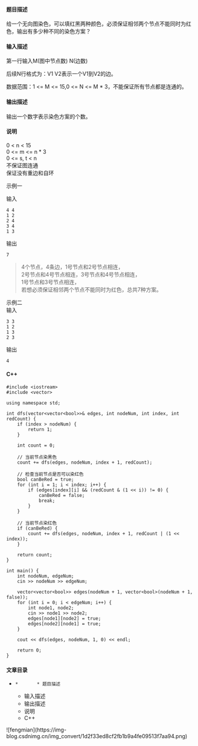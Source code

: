 #### 题目描述

给一个无向图染色，可以填红黑两种颜色，必须保证相邻两个节点不能同时为红色，输出有多少种不同的染色方案？

#### 输入描述

第一行输入M(图中节点数) N(边数)

后续N行格式为：V1 V2表示一个V1到V2的边。

数据范围：1 <= M <= 15,0 <= N <= M * 3，不能保证所有节点都是连通的。

#### 输出描述

输出一个数字表示染色方案的个数。

#### 说明

0 < n < 15  
0 <= m <= n * 3  
0 <= s, t < n  
不保证图连通  
保证没有重边和自环

示例一

输入

    
    
    4 4
    1 2
    2 4
    3 4
    1 3
    

输出

    
    
    7
    

> 4个节点，4条边，1号节点和2号节点相连，  
>  2号节点和4号节点相连，3号节点和4号节点相连，  
>  1号节点和3号节点相连，  
>  若想必须保证相邻两个节点不能同时为红色，总共7种方案。

示例二  
输入

    
    
    3 3
    1 2
    1 3
    2 3
    

输出

    
    
    4
    

#### C++

    
    
    #include <iostream>
    #include <vector>
    
    using namespace std;
    
    int dfs(vector<vector<bool>>& edges, int nodeNum, int index, int redCount) {
        if (index > nodeNum) {
            return 1;
        }
    
        int count = 0;
    
        // 当前节点染黑色
        count += dfs(edges, nodeNum, index + 1, redCount);
    
        // 检查当前节点是否可以染红色
        bool canBeRed = true;
        for (int i = 1; i < index; i++) {
            if (edges[index][i] && (redCount & (1 << i)) != 0) {
                canBeRed = false;
                break;
            }
        }
    
        // 当前节点染红色
        if (canBeRed) {
            count += dfs(edges, nodeNum, index + 1, redCount | (1 << index));
        }
    
        return count;
    }
    
    int main() {
        int nodeNum, edgeNum;
        cin >> nodeNum >> edgeNum;
    
        vector<vector<bool>> edges(nodeNum + 1, vector<bool>(nodeNum + 1, false));
        for (int i = 0; i < edgeNum; i++) {
            int node1, node2;
            cin >> node1 >> node2;
            edges[node1][node2] = true;
            edges[node2][node1] = true;
        }
    
        cout << dfs(edges, nodeNum, 1, 0) << endl;
    
        return 0;
    }
    
    

#### 文章目录

  *     *       * 题目描述
      * 输入描述
      * 输出描述
      * 说明
      * C++

![fengmian](https://img-
blog.csdnimg.cn/img_convert/1d2f33ed8cf2fb1b9a4fe09513f7aa94.png)

